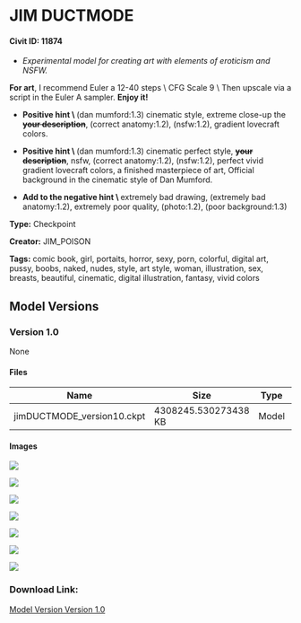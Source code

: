 # JIM DUCTMODE

#### Civit ID: 11874

<ul><li><p><em>Experimental model for creating art with elements of eroticism and NSFW.</em></p></li></ul><p></p><p><strong>For art</strong>, I recommend Euler a 12-40 steps \ CFG Scale 9 \ Then upscale via a script in the Euler A sampler. <strong>Enjoy it!</strong></p><ul><li><p><strong>Positive hint \ </strong>(dan mumford:1.3) cinematic style, extreme close-up the <strong><s>your description</s></strong>, (correct anatomy:1.2), (nsfw:1.2), gradient lovecraft colors.</p></li><li><p><strong>Positive hint \ </strong>(dan mumford:1.3) cinematic perfect style, <strong><s>your description</s></strong>, nsfw, (correct anatomy:1.2), (nsfw:1.2), perfect vivid gradient lovecraft colors, a finished masterpiece of art, Official background in the cinematic style of Dan Mumford.</p></li><li><p><strong>Add to the negative hint \ </strong>extremely bad drawing, (extremely bad anatomy:1.2), extremely poor quality, (photo:1.2), (poor background:1.3)</p></li></ul>

**Type:** Checkpoint

**Creator:** JIM_POISON

**Tags:** comic book, girl, portaits, horror, sexy, porn, colorful, digital art, pussy, boobs, naked, nudes, style, art style, woman, illustration, sex, breasts, beautiful, cinematic, digital illustration, fantasy, vivid colors

## Model Versions

### Version 1.0

None

#### Files

| Name | Size | Type | Format | Download Url | AutoV1 | AutoV2 | SHA256 | CRC32 | BLAKE3 |
| --- | --- | --- | --- | --- | --- | --- | --- | --- | --- |
| jimDUCTMODE_version10.ckpt | 4308245.530273438 KB | Model | PickleTensor | https://civitai.com/api/download/models/14030 | 6B4A6F07 | 6C6EBACFF6 | 6C6EBACFF663EE52F4CB8332EEDCA0C18ABCB922A5AF54DFE9D4D5EEAD47708D | 118352AC | 8687992A41D9FB50A9342F0BD974BD402B743997720810186B37236022670D47 |

#### Images

<p><img src="https://image.civitai.com/xG1nkqKTMzGDvpLrqFT7WA/53169c05-81d3-4c1d-6e5f-a3c782c3f100/width=450/136466.jpeg" /></p>

<p><img src="https://image.civitai.com/xG1nkqKTMzGDvpLrqFT7WA/eaa522c9-322f-4ed6-39f4-0801ec12ae00/width=450/236449.jpeg" /></p>

<p><img src="https://image.civitai.com/xG1nkqKTMzGDvpLrqFT7WA/1ecb43c3-0283-4b69-5a0f-49df925f1500/width=450/236553.jpeg" /></p>

<p><img src="https://image.civitai.com/xG1nkqKTMzGDvpLrqFT7WA/8016b753-fe13-4a2d-369f-046c7b452100/width=450/236496.jpeg" /></p>

<p><img src="https://image.civitai.com/xG1nkqKTMzGDvpLrqFT7WA/20f85be0-335f-4647-8075-e746783bcb00/width=450/236495.jpeg" /></p>

<p><img src="https://image.civitai.com/xG1nkqKTMzGDvpLrqFT7WA/fea95504-d306-4ab7-7baf-d69b4e105b00/width=450/236552.jpeg" /></p>

<p><img src="https://image.civitai.com/xG1nkqKTMzGDvpLrqFT7WA/f2fd4626-4ca7-4261-4b27-e55c727ccf00/width=450/236551.jpeg" /></p>

### Download Link:

[Model Version Version 1.0](https://civitai.com/api/download/models/14030)

